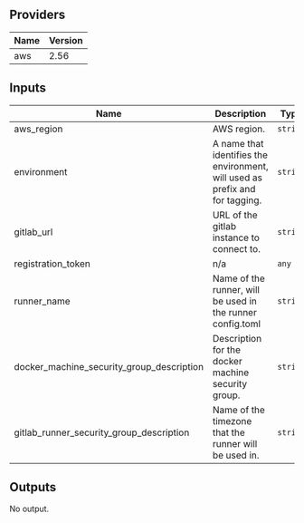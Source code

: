 ## Providers

| Name | Version |
|------|---------|
| aws | 2.56 |

## Inputs

| Name | Description | Type | Default | Required |
|------|-------------|------|---------|:-----:|
| aws\_region | AWS region. | `string` | `"eu-west-1"` | no |
| environment | A name that identifies the environment, will used as prefix and for tagging. | `string` | `"runners-docker"` | no |
| gitlab\_url | URL of the gitlab instance to connect to. | `string` | `"https://gitlab.com"` | no |
| registration\_token | n/a | `any` | n/a | yes |
| runner\_name | Name of the runner, will be used in the runner config.toml | `string` | `"docker"` | no |
| docker_machine_security_group_description | Description for the docker machine security group. | `string` | `"A security group containing docker-machine instances"` | no |
| gitlab_runner_security_group_description | Name of the timezone that the runner will be used in. | `string` | `"A security group containing gitlab-runner agent instances"` | no |

## Outputs

No output.

